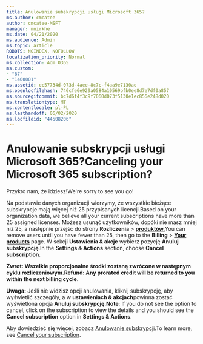 ```yaml
---
title: Anulowanie subskrypcji usługi Microsoft 365?
ms.author: cmcatee
author: cmcatee-MSFT
manager: mnirkhe
ms.date: 04/21/2020
ms.audience: Admin
ms.topic: article
ROBOTS: NOINDEX, NOFOLLOW
localization_priority: Normal
ms.collection: Adm_O365
ms.custom:
- "87"
- "1400001"
ms.assetid: ec57734d-073d-4aee-8c7c-f4aa9e7130ae
ms.openlocfilehash: 746cfe6e929a0584a10569bfb0ee8d7e7df0a857
ms.sourcegitcommit: bc7d6f4f3c9f7060d073f5130e1ec856e248d020
ms.translationtype: MT
ms.contentlocale: pl-PL
ms.lasthandoff: 06/02/2020
ms.locfileid: "44508206"
---
```

# <a name="canceling-your-microsoft-365-subscription"></a><span data-ttu-id="b0ca4-102">Anulowanie subskrypcji usługi Microsoft 365?</span><span class="sxs-lookup"><span data-stu-id="b0ca4-102">Canceling your Microsoft 365 subscription?</span></span>

<span data-ttu-id="b0ca4-103">Przykro nam, że idziesz!</span><span class="sxs-lookup"><span data-stu-id="b0ca4-103">We're sorry to see you go!</span></span>
  
<span data-ttu-id="b0ca4-104">Na podstawie danych organizacji wierzymy, że wszystkie bieżące subskrypcje mają więcej niż 25 przypisanych licencji.</span><span class="sxs-lookup"><span data-stu-id="b0ca4-104">Based on your organization data, we believe all your current subscriptions have more than 25 assigned licenses.</span></span> <span data-ttu-id="b0ca4-105">Możesz usunąć użytkowników, dopóki nie masz mniej niż 25, a następnie przejść do strony **Rozliczenia** \> **[produktów.](https://go.microsoft.com/fwlink/p/?linkid=842054)**</span><span class="sxs-lookup"><span data-stu-id="b0ca4-105">You can remove users until you have fewer than 25, then go to the **Billing** \> **[Your products](https://go.microsoft.com/fwlink/p/?linkid=842054)** page.</span></span> <span data-ttu-id="b0ca4-106">W sekcji **Ustawienia & akcje** wybierz pozycję **Anuluj subskrypcję**.</span><span class="sxs-lookup"><span data-stu-id="b0ca4-106">In the **Settings & Actions** section, choose **Cancel subscription**.</span></span>
 
<span data-ttu-id="b0ca4-107">**Zwrot: Wszelkie proporcjonalne środki zostaną zwrócone w następnym cyklu rozliczeniowym.**</span><span class="sxs-lookup"><span data-stu-id="b0ca4-107">**Refund: Any prorated credit will be returned to you within the next billing cycle.**</span></span> 

<span data-ttu-id="b0ca4-108">**Uwaga:** Jeśli nie widzisz opcji anulowania, kliknij subskrypcję, aby wyświetlić szczegóły, a w **ustawieniach & akcjach**powinna zostać wyświetlona opcja **Anuluj subskrypcję.**</span><span class="sxs-lookup"><span data-stu-id="b0ca4-108">**Note**: If you do not see the option to cancel, click on the subscription to view the details and you should see the **Cancel subscription** option in **Settings & Actions**.</span></span> 

<span data-ttu-id="b0ca4-109">Aby dowiedzieć się więcej, zobacz [Anulowanie subskrypcji](https://docs.microsoft.com/microsoft-365/commerce/subscriptions/cancel-your-subscription).</span><span class="sxs-lookup"><span data-stu-id="b0ca4-109">To learn more, see [Cancel your subscription](https://docs.microsoft.com/microsoft-365/commerce/subscriptions/cancel-your-subscription).</span></span>
